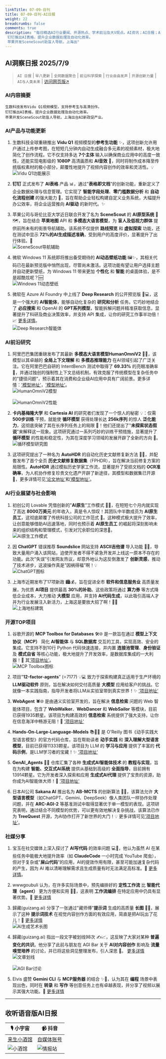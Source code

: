 ```yaml
---
linkTitle: 07-09-日刊
title: 07-09-日刊-AI日报
weight: 22
breadcrumbs: false
comments: true
description: "每日精选AI行业要闻、开源热点、学术前沿及大V观点。AI资讯；AI日报；AI知识库；AI教程；AI资讯日报；AI工具；AI Daily News 。生数科技发布Vidu Q1视频模型，支持参考生与高清创作。 钉钉推出AI表格，提升企业数据处理及自动化效率。 苹果开发SceneScout助盲人导航，上海出"
---
```


## AI洞察日报 2025/7/9

>  `AI 日报` | `早八更新` | `全网数据聚合` | `前沿科学探索` | `行业自由发声` | `开源创新力量` | `AI与人类未来` | [访问网页版↗️](https://ai.hubtoday.app/)



### **AI内容摘要**

```
生数科技发布Vidu Q1视频模型，支持参考生与高清创作。
钉钉推出AI表格，提升企业数据处理及自动化效率。
苹果开发SceneScout助盲人导航，上海出台AI新政促产业。
```



### AI产品与功能更新
1.  生数科技全球重磅推出 **Vidu Q1** 视频模型的**参考生功能** ✨，这项创新允许用户通过上传参考图，在短短几分钟内自动生成融合多元素的视频素材，极大地简化了创作流程。它不仅支持多达 **7个主体** 输入以确保商业应用中的高度一致性，还能实现电影级的 **1080P** 高清画质和 **AI音效** 🚀，同时将制作成本降至传统版权素材的极小部分，颠覆性地提升了视频内容创作的效率和灵活性。💡
    <br/> ![Vidu Q1功能展示](https://cdn.jsdmirror.com/gh/justlovemaki/imagehub@main/images/2025/07/news_01k022q4kze9hb0w3vy4v2k79c.avif) <br/>

2.  **钉钉** 正式发布了 **AI表格** 产品 📊，通过"**表格即文档**”的创新功能，重新定义了企业数据处理与信息管理。它实现了 **智能字段处理**、**零门槛数据分析** 和 **自动化流程创建** 的强大能力 💪，旨在帮助企业轻松构建自定义业务系统，大幅提升办公效率，将企业运营推向 **AI驱动** 的新时代。✨

3.  苹果公司与哥伦比亚大学近日联合开发了名为 **SceneScout** 的 **AI原型系统** 🍎🗺️，旨在结合 **苹果地图** API 和 **多模态大语言模型**，为 **盲人及低视力群体** 提供前所未有的街景导航辅助。该系统不仅提供 **路线预览** 和 **虚拟探索** 功能，还在测试中显示 **72%的AI生成描述准确**，受到用户的高度评价，显著提升了出行体验。💖
    <br/> ![SceneScout导航辅助](https://cdn.jsdmirror.com/gh/justlovemaki/imagehub@main/images/2025/07/news_01k022q66tf64v3yz73t867t5v.avif) <br/>

4.  微软 Windows 11 系统即将推出备受期待的 **AI动态壁纸功能** 🖼️✨，其相关代码已在最新预览版中悄然出现，尽管尚未激活。这项功能有望让用户选择主题并自动更新壁纸，为 Windows 11 带来更加 **个性化** 和 **智能** 的桌面体验，是不是超酷炫呢？🆕
    <br/> ![Windows 11动态壁纸](https://cdn.jsdmirror.com/gh/justlovemaki/imagehub@main/images/2025/07/news_01k022q7yxe3as0vd3aht0s3np.avif) <br/>

5.  微软在 Azure AI Foundry 中上线了 **Deep Research** 的公开预览版 🔬💻，这是一个强大的 **AI智能体**，能够自动化复杂的 **研究和分析** 任务。它巧妙地结合了 **必应搜索** 和 OpenAI 的 **GPT系列模型**，智能拆解问题并精准获取信息，显著提升了科研及商业决策效率，并支持 API 集成，让你的研究工作事半功倍！📈 [更多详情](https://customervoice.microsoft.com/Pages/ResponsePage.aspx?id=v4j5cvGGr0GRqy180BHbR7en2Ais5pxKtso_Pz4b1_xUQ1VGQUEzRlBIMVU2UFlHSFpSNkpOR0paRSQlQCN0PWcu)。
    <br/> ![Deep Research智能体](https://cdn.jsdmirror.com/gh/justlovemaki/imagehub@main/images/2025/07/news_01k022q9d2fjztmrbakkn178ye.avif) <br/>

### AI前沿研究
1.  阿里巴巴集团重磅发布了其最新 **多模态大语言模型HumanOmniV2** 🧠✨，该模型以其卓越的 **全局上下文理解** 和 **多模态推理能力** 在AI领域引起了广泛关注。它在阿里巴巴自研的 IntentBench 测试中取得了 **69.33%** 的亮眼准确率 🚀，并通过独创的强制性上下文总结机制，有效克服了传统模型在复杂任务中的"捷径问题”，预示着其在消费和企业级AI应用中具有广阔前景。更多详情：['模型地址'](https://github.com/HumanMLLM/HumanOmniV2)，['模型地址'](https://huggingface.co/PhilipC/HumanOmniV2)。
    <br/> ![HumanOmniV2模型](https://cdn.jsdmirror.com/gh/justlovemaki/imagehub@main/images/2025/07/news_01k022qb3rfmxsc36h75p230fw.avif) <br/>
    <br/> ![HumanOmniV2性能](https://cdn.jsdmirror.com/gh/justlovemaki/imagehub@main/images/2025/07/news_01k022qd8sfxxs0xv28rmrqk6c.avif) <br/>

2.  **卡内基梅隆大学** 和 **Cartesia AI** 的研究者们发现了一个惊人的秘密 💡：仅需 **500步训练** 干预，就能使 **循环模型** 获得处理长达 **256k序列** 的惊人 **泛化能力**，这彻底突破了其在长序列任务上的局限 🤯！他们还提出了"**未探索状态假说**”来解释这一现象。这项研究通过一系列巧妙的训练干预措施，显著提升了 **循环模型** 的性能和稳定性，为其在深度学习领域的发展开辟了全新的方向 🔬。
    <br/> ![循环模型研究图](https://cdn.jsdmirror.com/gh/justlovemaki/imagehub@main/images/2025/07/news_01k022qg23fges7m4wecf7qph2.avif) <br/>

3.  这项研究提出了一种名为 **AutoHDR** 的自动化历史文献修复新方法 📜✨，并配套发布了首个全页 **历史文献修复数据集**（FPHDR），旨在解决当前修复方案的局限性。**AutoHDR** 通过模拟历史学家工作流，显著提升了受损文档的 **OCR准确率**，为人机协作修复珍贵文化遗产开辟了新途径，其模型和数据集已开源 🤖，更多详情可见['论文地址'](https://arxiv.org/abs/2507.05108)和['模型地址'](https://github.com/SCUT-DLVCLab/AutoHDR)。

### AI行业展望与社会影响
1.  初创公司 Lovable 凭借创新的"**AI原生**”工作模式 💸🤖，在短短七个月内就实现了高达 **8000万美元** 的年收入，真是令人惊叹！其团队中半数成员为 **AI原生员工**，这彻底颠覆了传统科技公司的工作范式 🚀。这种模式极大提升了效率，让创意能够借助AI迅速落地，同时也预示着 **AI原生员工** 的崛起将深刻影响未来的组织结构和管理模式，引发对冗余职位的深思🤔。
    <br/> ![AI原生工作模式](https://cdn.jsdmirror.com/gh/justlovemaki/imagehub@main/images/2025/07/news_01k022qhhaf9hrrz9b50phys6d.avif) <br/>

2.  因 **ChatGPT** 错误推荐 **Soundslice** 网站支持 **ASCII吉他谱** 导入功能 🎸😂，导致大量用户涌入该网站，迫使开发者不得不紧急开发并上线这一原本不存在的功能。此次"失误”引发网友热议，却意外地认为这反倒激发了 **创新灵感**，推动了技术进步，这波操作真是"因祸得福”啊！💡
    <br/> ![ChatGPT图标](https://cdn.jsdmirror.com/gh/justlovemaki/imagehub@main/images/2025/07/news_01k022qjw5f6eacz0gmv1yc9bm.avif) <br/>

3.  上海市近期发布了17项新政 🏙️💰，旨在促进全市 **软件和信息服务业** 高质量发展，为优质 **AI项目** 提供最高 **30%的补助**。这些政策将通过 **算力券** 等方式降低企业成本，大力推动 **大模型** 应用，并支持 **AI代码生成**，以此吸引高端人才并为行业发展注入新活力，上海这是要放大招了啊！🚀✨
    <br/> ![上海地标建筑](https://cdn.jsdmirror.com/gh/justlovemaki/imagehub@main/images/2025/07/news_01k022qm4hf0dvbgtacmk5rwaq.avif) <br/>

### 开源TOP项目
1.  谷歌开源的 **MCP Toolbox for Databases** 🛠️🌐 是一款旨在通过 **模型上下文协议（MCP）** 简化 **AI智能体** 与 **SQL数据库** 交互的工具，实现高效、安全的集成。它支持不到10行 Python 代码快速连接，并内置 **连接池管理**、**身份验证** 及 **模式自省** 等核心功能，极大地提升了开发效率，是数据库集成的一大利器！🚀 其['项目地址'](https://github.com/googleapis/genai-toolbox)。
    <br/> ![MCP Toolbox图标](https://cdn.jsdmirror.com/gh/justlovemaki/imagehub@main/images/2025/07/news_01k022qnjnfrysxjrch2bvn6fw.avif) <br/>

2.  项目"**12-factor-agents**” (⭐7177) 💡💻 致力于探索构建真正适用于生产环境的 **LLM驱动软件** 原则，旨在解决如何交付高质量 **大模型** 应用给客户的挑战。它就像一本实践指南，指导开发者将LLM从实验室带到真实世界！✨ ['项目地址'](https://github.com/humanlayer/12-factor-agents)

3.  **WebAgent** 🕷️🌐 是由通义实验室开发的，旨在解决 **信息检索** 问题的 Web 智能体项目，包含了 **WebWalker**、**WebDancer** 和 **WebSailor** 等模块，目前已获得1935颗星。该项目为构建高效的 **信息检索** 系统提供了强大支持，让你在信息海洋中畅游无阻！🔎 ['项目地址'](https://github.com/Alibaba-NLP/WebAgent)

4.  **Hands-On-Large-Language-Models** 📚🧑‍💻 是 O'Reilly 图书《动手实践大型语言模型》的官方代码仓库，旨在帮助读者 **动手实践** 和 **深入理解大型语言模型**，目前已获得11333颗星。该项目为 LLM 的 **学习与应用** 提供了丰富的 **代码示例**，是LLM学习者的宝藏！✨ ['项目地址'](https://github.com/HandsOnLLM/Hands-On-Large-Language-Models)

5.  **GenAI_Agents** 🤖🧠 仓库汇集了各种 **生成式AI智能体技术** 的 **教程与实现**，旨在为构建 **智能、交互式AI系统** 提供从基础到高级的 **全面指导**，目前拥有13914颗星。它为开发者深入探索和应用 **生成式AI代理** 提供了宝贵的资源，助你成为AI智能体大师！📖 ['项目地址'](https://github.com/NirDiamant/GenAI_Agents)

6.  日本AI公司 **Sakana AI** 推出名为 **AB-MCTS** 的创新算法 🤝🧠，该算法允许 **大型语言模型**（如ChatGPT、Gemini、DeepSeek）像人类团队一样协作处理问题，并在 **ARC-AGI-2** 等基准测试中取得显著优于单一模型的表现。这项研究表明，通过结合不同模型的优势，可以更有效地解决复杂挑战，该算法已作为 **TreeQuest** 开源，为AI协作打开了新世界的大门！💡 更多详情可见['项目地址'](https://github.com/SakanaAI/treequest)。


### 社媒分享
1.  宝玉在社交媒体上深入探讨了 **AI写代码** 的效率问题 💻🤔，他认为虽然 AI 在某些任务中能极大地提升效率（如 **ClaudeCode** 一小时完成 YouTube 爬虫），但对于复杂或"**屎山代码**”的应用，AI的提效作用有限，甚至可能加速复杂代码的产生，因为 AI 难以清晰理解需求且生成质量有时无法满足高标准。💬 [更多详情](https://x.com/dotey/status/1942580441367863327)。

2.  wwwgoubuli 认为，在许多实际场景中，预先编排好的 **定性工作流** 比 **智能代理（agent）** 更为方便和实用 🔄💡，这表明 **工作流编排** 在特定应用中仍具有显著优势。🧐 [更多详情](https://x.com/wwwgoubuli/status/1942519738233426360)

3.  歸藏(guizang.ai) 分享了一张通过"藏师傅”**提示词** 生成的高质量 **长图** 🎨✨，展示了这种 **提示词技术** 在视觉内容创作方面的有效应用，简直是把AI玩出了花儿！📸 [更多详情](https://x.com/op7418/status/1942430126899163318)
    <br/> ![AI生成艺术长图](https://cdn.jsdmirror.com/gh/justlovemaki/imagehub@main/images/2025/07/news_01k022qq65fyet213s1r77zj1d.avif) <br/>

4.  歸藏(guizang.ai) 指出一段文字被划线98次 ✍️📈，这反映了大家对某种 **普遍变化的共识**。他分享了此前与朋友在 AGI Bar 关于 **AI对内容创作** 影响及 **流量嗅觉培养** 的讨论，并已将这些洞见整理发布，引人深思 🤔。 [更多详情](https://x.com/op7418/status/1942428799280488582)
    <br/> ![文章划线](https://cdn.jsdmirror.com/gh/justlovemaki/imagehub@main/images/2025/07/news_01k022qryhfygv4kr60gn02hyz.avif) <br/>
    <br/> ![AGI Bar讨论](https://cdn.jsdmirror.com/gh/justlovemaki/imagehub@main/images/2025/07/news_01k022qw3bfhmr2p03t0yd8mrz.avif) <br/>

5.  Elvis 盛赞 **Gemini CLI** 与 **MCP服务器** 的结合 ✨🚀，认为其在 **编程** 场景中表现出色，同时在 **转录** 和 **写作** 等创意任务上也有卓越表现，并分享了视频以展示其强大功能。🎥 [更多详情](https://x.com/omarsar0/status/1942418143609033115)
    </video>

---

## **收听语音版AI日报**

| 🎙️ **小宇宙** | 📹 **抖音** |
| --- | --- |
| [来生小酒馆](https://www.xiaoyuzhoufm.com/podcast/683c62b7c1ca9cf575a5030e)  |   [自媒体账号](https://www.douyin.com/user/MS4wLjABAAAAwpwqPQlu38sO38VyWgw9ZjDEnN4bMR5j8x111UxpseHR9DpB6-CveI5KRXOWuFwG)| 
| ![小酒馆](https://cdn.jsdmirror.com/gh/justlovemaki/imagehub@main/logo/f959f7984e9163fc50d3941d79a7f262.md.png) | ![情报站](https://cdn.jsdmirror.com/gh/justlovemaki/imagehub@main/logo/7fc30805eeb831e1e2baa3a240683ca3.md.png) |

    

